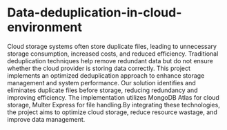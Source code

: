 # Data-deduplication-in-cloud-environment

Cloud storage systems often store duplicate files, leading to unnecessary storage consumption, increased costs, and reduced efficiency. Traditional deduplication techniques help remove redundant data but do not ensure whether the cloud provider is storing data correctly. This project implements an optimized deduplication approach to enhance storage management and system performance. Our solution identifies and eliminates duplicate files before storage, reducing redundancy and improving efficiency. The implementation utilizes MongoDB Atlas for cloud storage, Multer Express for file handling.By integrating these technologies, the project aims to optimize cloud storage, reduce resource wastage, and improve data management.
